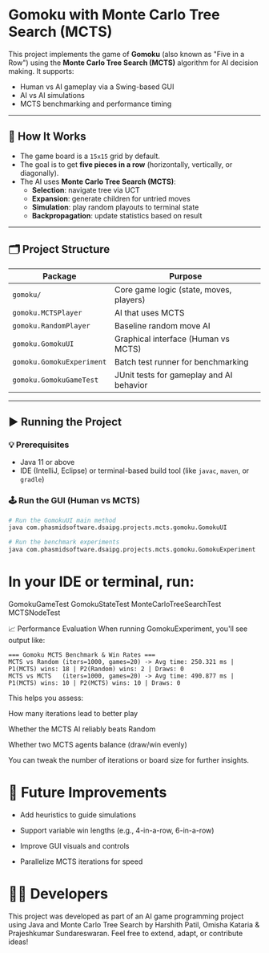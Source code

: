 # Gomoku with Monte Carlo Tree Search (MCTS)

This project implements the game of **Gomoku** (also known as "Five in a Row") using the **Monte Carlo Tree Search (MCTS)** algorithm for AI decision making. It supports:
- Human vs AI gameplay via a Swing-based GUI
- AI vs AI simulations
- MCTS benchmarking and performance timing

---

## 🧠 How It Works

- The game board is a `15x15` grid by default.
- The goal is to get **five pieces in a row** (horizontally, vertically, or diagonally).
- The AI uses **Monte Carlo Tree Search (MCTS)**:
    - **Selection**: navigate tree via UCT
    - **Expansion**: generate children for untried moves
    - **Simulation**: play random playouts to terminal state
    - **Backpropagation**: update statistics based on result

---

## 🗂️ Project Structure

| Package | Purpose |
|--------|---------|
| `gomoku/` | Core game logic (state, moves, players) |
| `gomoku.MCTSPlayer` | AI that uses MCTS |
| `gomoku.RandomPlayer` | Baseline random move AI |
| `gomoku.GomokuUI` | Graphical interface (Human vs MCTS) |
| `gomoku.GomokuExperiment` | Batch test runner for benchmarking |
| `gomoku.GomokuGameTest` | JUnit tests for gameplay and AI behavior |

---

## ▶️ Running the Project

### 💡 Prerequisites
- Java 11 or above
- IDE (IntelliJ, Eclipse) or terminal-based build tool (like `javac`, `maven`, or `gradle`)

### 🕹️ Run the GUI (Human vs MCTS)
```bash
# Run the GomokuUI main method
java com.phasmidsoftware.dsaipg.projects.mcts.gomoku.GomokuUI

# Run the benchmark experiments
java com.phasmidsoftware.dsaipg.projects.mcts.gomoku.GomokuExperiment

```

# In your IDE or terminal, run:
GomokuGameTest
GomokuStateTest
MonteCarloTreeSearchTest
MCTSNodeTest

📈 Performance Evaluation
When running GomokuExperiment, you'll see output like:

```
=== Gomoku MCTS Benchmark & Win Rates ===
MCTS vs Random (iters=1000, games=20) -> Avg time: 250.321 ms | P1(MCTS) wins: 18 | P2(Random) wins: 2 | Draws: 0
MCTS vs MCTS   (iters=1000, games=20) -> Avg time: 490.877 ms | P1(MCTS) wins: 10 | P2(MCTS) wins: 10 | Draws: 0
```

This helps you assess:

How many iterations lead to better play

Whether the MCTS AI reliably beats Random

Whether two MCTS agents balance (draw/win evenly)

You can tweak the number of iterations or board size for further insights.

# 📌 Future Improvements
- Add heuristics to guide simulations

- Support variable win lengths (e.g., 4-in-a-row, 6-in-a-row)

- Improve GUI visuals and controls

- Parallelize MCTS iterations for speed

# 🧑‍💻 Developers
This project was developed as part of an AI game programming project using Java and Monte Carlo Tree Search by Harshith Patil, Omisha Kataria & Prajeshkumar Sundareswaran.
Feel free to extend, adapt, or contribute ideas!

